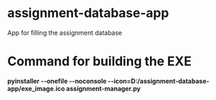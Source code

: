 # assignment-database-app
App for filling the assignment database

# Command for building the EXE
**pyinstaller --onefile --noconsole --icon=D:/assignment-database-app/exe_image.ico assignment-manager.py**  
